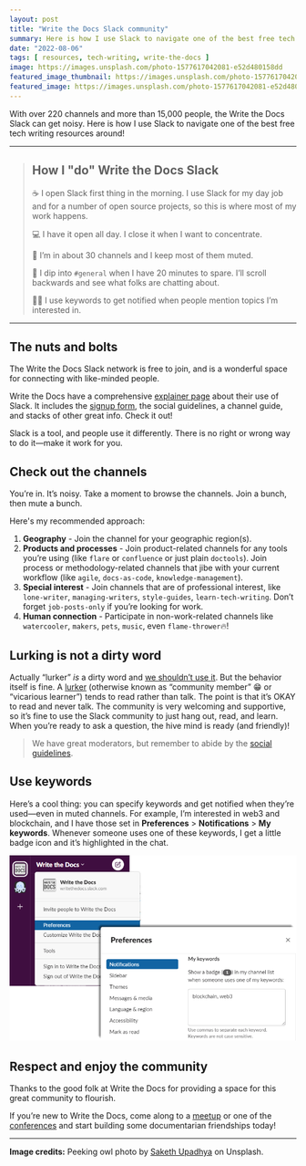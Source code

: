 ```yaml
---
layout: post
title: "Write the Docs Slack community"
summary: Here is how I use Slack to navigate one of the best free tech writing resources around.
date: "2022-08-06"
tags: [ resources, tech-writing, write-the-docs ]
image: https://images.unsplash.com/photo-1577617042081-e52d480158dd
featured_image_thumbnail: https://images.unsplash.com/photo-1577617042081-e52d480158dd
featured_image: https://images.unsplash.com/photo-1577617042081-e52d480158dd
---
```



With over 220 channels and more than 15,000 people, the Write the Docs Slack can get noisy. Here is how I use Slack to navigate one of the best free tech 
writing resources around!

---

> ## How I "do" Write the Docs Slack
> 
> ☕ I open Slack first thing in the morning. I use Slack for my day job and for a number of open source projects, so this is where most of my work happens. 
> 
> 💻 I have it open all day. I close it when I want to concentrate. 
> 
> 🙉 I’m in about 30 channels and I keep most of them muted.
> 
> 📰 I dip into `#general` when I have 20 minutes to spare. I’ll scroll backwards and see what folks are chatting about. 
> 
> 🕵️‍♀️ I use keywords to get notified when people mention topics I’m interested in.

---

## The nuts and bolts 

The Write the Docs Slack network is free to join, and is a wonderful space for connecting with like-minded people. 

Write the Docs have a comprehensive [explainer page](https://www.writethedocs.org/slack/) about their use of Slack. It includes the 
[signup form](https://docs.google.com/forms/d/e/1FAIpQLSdq4DWRphVt1qVqH8NsjNnS0Szu_NljjZRUvyYqR7mdc00zKQ/viewform), the social guidelines,
a channel guide, and stacks of other great info. Check it out! 

Slack is a tool, and people use it differently. There is no right or wrong way to do it—make it work for you.


## Check out the channels

You’re in. It’s noisy. Take a moment to browse the channels. Join a bunch, then mute a bunch. 

Here's my recommended approach: 

1. **Geography** - Join the channel for your geographic region(s).
2. **Products and processes** - Join product-related channels for any tools you’re using (like `flare` or `confluence` or just plain `doctools`). Join process or methodology-related channels that jibe with your current workflow (like `agile`, `docs-as-code`, `knowledge-management`). 
3. **Special interest** - Join channels that are of professional interest, like `lone-writer`, `managing-writers`, `style-guides`, `learn-tech-writing`. Don’t forget `job-posts-only` if you’re looking for work.
4. **Human connection** - Participate in non-work-related channels like `watercooler`, `makers`, `pets`, `music`, even `flame-thrower`🔥!


## Lurking is not a dirty word

Actually “lurker” _is_ a dirty word and [we shouldn’t use it](https://guild.co/blog/why-ban-term-lurker-in-community/). But the behavior itself 
is fine. A [lurker](https://en.wikipedia.org/wiki/Lurker) (otherwise known as “community member” 😁 or “vicarious learner”) tends to read rather 
than talk. The point is that it’s OKAY to read and never talk. The community is very welcoming and supportive, so it’s fine to use the Slack community 
to just hang out, read, and learn. When you’re ready to ask a question, the hive mind is ready (and friendly)! 

> We have great moderators, but remember to abide by the [social guidelines](https://www.writethedocs.org/slack/#guidelines).

## Use keywords

Here’s a cool thing: you can specify keywords and get notified when they’re used—even in muted channels. For example, I’m interested in web3 
and blockchain, and I have those set in **Preferences** > **Notifications** > **My keywords**. Whenever someone uses one of these keywords, I get a 
little badge icon and it’s highlighted in the chat. 

![Slack keyword preferences](/assets/images/slackkeywords.png)


## Respect and enjoy the community

Thanks to the good folk at Write the Docs for providing a space for this great community to flourish. 

If you’re new to Write the Docs, come along to 
a [meetup](https://www.writethedocs.org/meetups/) or one of the [conferences](https://www.writethedocs.org/conf/) and start building some documentarian 
friendships today! 

---

**Image credits:** Peeking owl photo by [Saketh Upadhya](https://unsplash.com/photos/_F21uFBVd7Q) on Unsplash.
